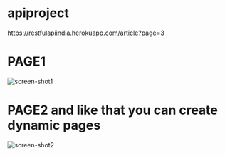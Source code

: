 # apiproject

https://restfulapiindia.herokuapp.com/article?page=3

# PAGE1
![screen-shot1](https://user-images.githubusercontent.com/42464377/128189239-d5641159-f8ba-45a5-a784-4c3d55aab717.PNG)



# PAGE2 and like that you can create dynamic pages
![screen-shot2](https://user-images.githubusercontent.com/42464377/128189395-f6ea26ce-599d-49a3-b777-b7df855c14b1.PNG)

